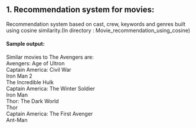 ## 1. Recommendation system for movies:
Recommendation system based on cast, crew, keywords and genres built using cosine similarity.(In directory : Movie_recommendation_using_cosine)
#### Sample output:
Similar movies to The Avengers are: \
Avengers: Age of Ultron \
Captain America: Civil War \
Iron Man 2 \
The Incredible Hulk \
Captain America: The Winter Soldier \
Iron Man \
Thor: The Dark World \
Thor \
Captain America: The First Avenger \
Ant-Man